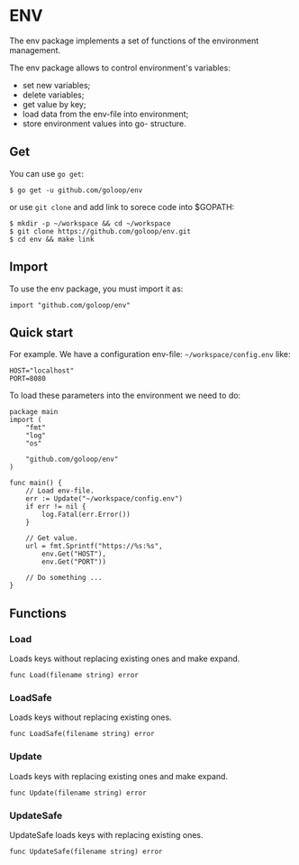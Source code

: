# ENV

The env package implements a set of functions of the environment management.

The env package allows to control environment's variables: 
* set new variables;
* delete variables;
* get value by key;
* load data from the env-file into environment;
* store environment values into go- structure.

## Get

You can use `go get`:

```
$ go get -u github.com/goloop/env
```
or use `git clone`  and add link to sorece code into $GOPATH:

```
$ mkdir -p ~/workspace && cd ~/workspace
$ git clone https://github.com/goloop/env.git
$ cd env && make link
```

## Import

To use the env package, you must import it as:

```
import "github.com/goloop/env"

```

## Quick start

For example. We have a configuration env-file: `~/workspace/config.env` like:
```
HOST="localhost"
PORT=8080
```
To load these parameters into the environment we need to do:

```
package main
import (
    "fmt"
    "log"
    "os"

    "github.com/goloop/env"
)

func main() {
    // Load env-file.
    err := Update("~/workspace/config.env")
    if err != nil {
        log.Fatal(err.Error())
    }

    // Get value.
    url = fmt.Sprintf("https://%s:%s",
        env.Get("HOST"),
        env.Get("PORT"))

    // Do something ... 
}
```

## Functions

### Load

Loads keys without replacing existing ones and make expand.

`func Load(filename string) error`

### LoadSafe

Loads keys without replacing existing ones.

`func LoadSafe(filename string) error`

### Update

Loads keys with replacing existing ones and make expand.

`func Update(filename string) error`

### UpdateSafe

UpdateSafe loads keys with replacing existing ones.

`func UpdateSafe(filename string) error`
